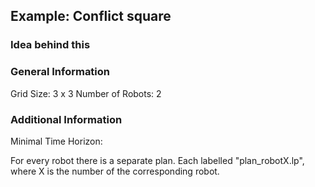 ## Example: Conflict square

### Idea behind this

### General Information
Grid Size: 3 x 3
Number of Robots: 2

### Additional Information
Minimal Time Horizon:

For every robot there is a separate plan. Each labelled "plan_robotX.lp", where X is the number of the corresponding robot.



